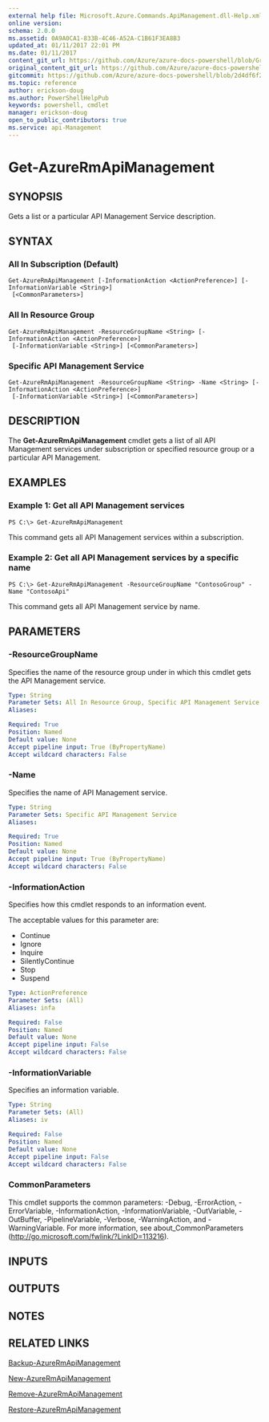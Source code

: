 ```yaml
---
external help file: Microsoft.Azure.Commands.ApiManagement.dll-Help.xml
online version:
schema: 2.0.0
ms.assetid: 0A9A0CA1-833B-4C46-A52A-C1B61F3EA8B3
updated_at: 01/11/2017 22:01 PM
ms.date: 01/11/2017
content_git_url: https://github.com/Azure/azure-docs-powershell/blob/Graham71298/azureps-cmdlets-docs/ResourceManager/AzureRM.ApiManagement/v2.1.0/Get-AzureRmApiManagement.md
original_content_git_url: https://github.com/Azure/azure-docs-powershell/blob/Graham71298/azureps-cmdlets-docs/ResourceManager/AzureRM.ApiManagement/v2.1.0/Get-AzureRmApiManagement.md
gitcommit: https://github.com/Azure/azure-docs-powershell/blob/2d4df6f2abe31d9c0d1b6b5e609631a0b750350f
ms.topic: reference
author: erickson-doug
ms.author: PowerShellHelpPub
keywords: powershell, cmdlet
manager: erickson-doug
open_to_public_contributors: true
ms.service: api-Management
---
```


# Get-AzureRmApiManagement

## SYNOPSIS
Gets a list or a particular API Management Service description.

## SYNTAX

### All In Subscription (Default)
```
Get-AzureRmApiManagement [-InformationAction <ActionPreference>] [-InformationVariable <String>]
 [<CommonParameters>]
```

### All In Resource Group
```
Get-AzureRmApiManagement -ResourceGroupName <String> [-InformationAction <ActionPreference>]
 [-InformationVariable <String>] [<CommonParameters>]
```

### Specific API Management Service
```
Get-AzureRmApiManagement -ResourceGroupName <String> -Name <String> [-InformationAction <ActionPreference>]
 [-InformationVariable <String>] [<CommonParameters>]
```

## DESCRIPTION
The **Get-AzureRmApiManagement** cmdlet gets a list of all API Management services under subscription or specified resource group or a particular API Management.

## EXAMPLES

### Example 1: Get all API Management services
```
PS C:\> Get-AzureRmApiManagement
```

This command gets all API Management services within a subscription.

### Example 2: Get all API Management services by a specific name
```
PS C:\> Get-AzureRmApiManagement -ResourceGroupName "ContosoGroup" -Name "ContosoApi"
```

This command gets all API Management service by name.

## PARAMETERS

### -ResourceGroupName
Specifies the name of the resource group under in which this cmdlet gets the API Management service.

```yaml
Type: String
Parameter Sets: All In Resource Group, Specific API Management Service
Aliases: 

Required: True
Position: Named
Default value: None
Accept pipeline input: True (ByPropertyName)
Accept wildcard characters: False
```

### -Name
Specifies the name of API Management service.

```yaml
Type: String
Parameter Sets: Specific API Management Service
Aliases: 

Required: True
Position: Named
Default value: None
Accept pipeline input: True (ByPropertyName)
Accept wildcard characters: False
```

### -InformationAction
Specifies how this cmdlet responds to an information event.

The acceptable values for this parameter are:

- Continue
- Ignore
- Inquire
- SilentlyContinue
- Stop
- Suspend

```yaml
Type: ActionPreference
Parameter Sets: (All)
Aliases: infa

Required: False
Position: Named
Default value: None
Accept pipeline input: False
Accept wildcard characters: False
```

### -InformationVariable
Specifies an information variable.

```yaml
Type: String
Parameter Sets: (All)
Aliases: iv

Required: False
Position: Named
Default value: None
Accept pipeline input: False
Accept wildcard characters: False
```

### CommonParameters
This cmdlet supports the common parameters: -Debug, -ErrorAction, -ErrorVariable, -InformationAction, -InformationVariable, -OutVariable, -OutBuffer, -PipelineVariable, -Verbose, -WarningAction, and -WarningVariable. For more information, see about_CommonParameters (http://go.microsoft.com/fwlink/?LinkID=113216).

## INPUTS

## OUTPUTS

## NOTES

## RELATED LINKS

[Backup-AzureRmApiManagement](./Backup-AzureRmApiManagement.md)

[New-AzureRmApiManagement](./New-AzureRmApiManagement.md)

[Remove-AzureRmApiManagement](./Remove-AzureRmApiManagement.md)

[Restore-AzureRmApiManagement](./Restore-AzureRmApiManagement.md)


